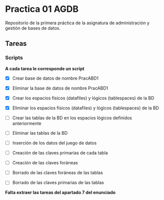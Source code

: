 # Practica 01 AGDB

Repositorio de la primera práctica de la asignatura de administración y gestión de bases de datos.

## Tareas

### Scripts

**A cada tarea le corresponde un script**

- [X] Crear base de datos de nombre PracABD1
- [X] Eliminar la base de datos de nombre PracABD1

- [X] Crear los espacios físicos (datafiles) y lógicos (tablespaces) de la BD
- [X] Eliminar los espacios físicos (datafiles) y lógicos (tablespaces) de la BD

- [ ] Crear las tablas de la BD en los espacios lógicos definidos anteriormente
- [ ] Eliminar las tablas de la BD

- [ ] Inserción de los datos del juego de datos

- [ ] Creación de las claves primarias de cada tabla
- [ ] Creación de las claves foráneas
- [ ] Borrado de las claves foráneas de las tablas
- [ ] Borrado de las claves primarias de las tablas

**Falta extraer las tareas del apartado 7 del enunciado**
